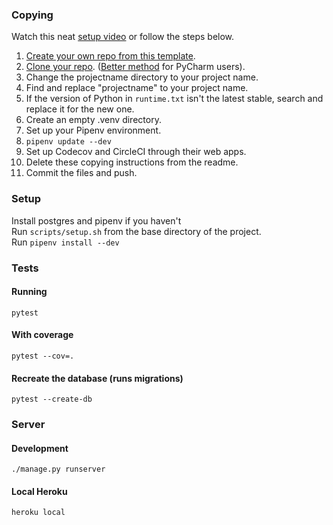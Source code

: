 ### Copying

Watch this neat [setup video](https://www.loom.com/share/43730f87071445de99bf1582fe8d19eb) or follow the steps below.

1. [Create your own repo from this template](https://help.github.com/en/github/creating-cloning-and-archiving-repositories/creating-a-repository-from-a-template).
2. [Clone your repo](https://help.github.com/en/github/creating-cloning-and-archiving-repositories/cloning-a-repository). ([Better method](https://www.jetbrains.com/help/pycharm/manage-projects-hosted-on-github.html#clone-from-GitHub) for PyCharm users). 
3. Change the projectname directory to your project name.
4. Find and replace "projectname" to your project name.
5. If the version of Python in `runtime.txt` isn't the latest stable, search and replace it for the new one.
6. Create an empty .venv directory.
7. Set up your Pipenv environment.
8. `pipenv update --dev`
9. Set up Codecov and CircleCI through their web apps.
10. Delete these copying instructions from the readme.
11. Commit the files and push.

### Setup
Install postgres and pipenv if you haven't    
Run `scripts/setup.sh` from the base directory of the project.    
Run `pipenv install --dev`  

### Tests
#### Running    
    pytest
    
#### With coverage

    pytest --cov=.
    
#### Recreate the database (runs migrations)

    pytest --create-db

### Server
#### Development
    
    ./manage.py runserver
    
#### Local Heroku
    
    heroku local
